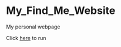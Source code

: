 # My_Find_Me_Website
My personal webpage

Click [here](https://triple-a2000.github.io/My_Find_Me_Website/) to run

